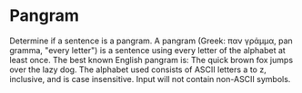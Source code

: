 # Pangram
Determine if a sentence is a pangram. A pangram (Greek: παν γράμμα, pan gramma, "every letter") is a sentence using every letter of the alphabet at least once. The best known English pangram is:  The quick brown fox jumps over the lazy dog.  The alphabet used consists of ASCII letters a to z, inclusive, and is case insensitive. Input will not contain non-ASCII symbols.
